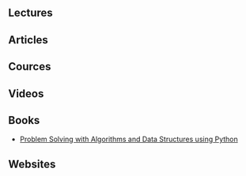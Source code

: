 ## Lectures

## Articles

## Cources

## Videos

## Books

- [Problem Solving with Algorithms and Data Structures using Python](https://runestone.academy/runestone/books/published/pythonds/index.html)

## Websites

